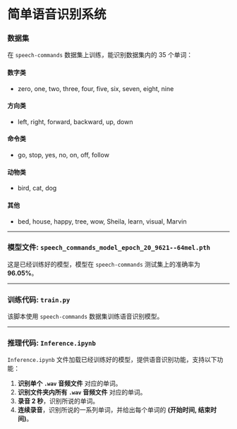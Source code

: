# 简单语音识别系统

### 数据集

在 `speech-commands` 数据集上训练，能识别数据集内的 35 个单词：

#### 数字类
- zero, one, two, three, four, five, six, seven, eight, nine

#### 方向类
- left, right, forward, backward, up, down

#### 命令类
- go, stop, yes, no, on, off, follow

#### 动物类
- bird, cat, dog

#### 其他
- bed, house, happy, tree, wow, Sheila, learn, visual, Marvin

---

### 模型文件: `speech_commands_model_epoch_20_9621--64mel.pth`

这是已经训练好的模型，模型在 `speech-commands` 测试集上的准确率为 **96.05%**。

---

### 训练代码: `train.py`

该脚本使用 `speech-commands` 数据集训练语音识别模型。

---

### 推理代码: `Inference.ipynb`

`Inference.ipynb` 文件加载已经训练好的模型，提供语音识别功能，支持以下功能：

1. **识别单个 `.wav` 音频文件** 对应的单词。
2. **识别文件夹内所有 `.wav` 音频文件** 对应的单词。
3. **录音 2 秒**，识别所说的单词。
4. **连续录音**，识别所说的一系列单词，并给出每个单词的 **(开始时间, 结束时间)**。
